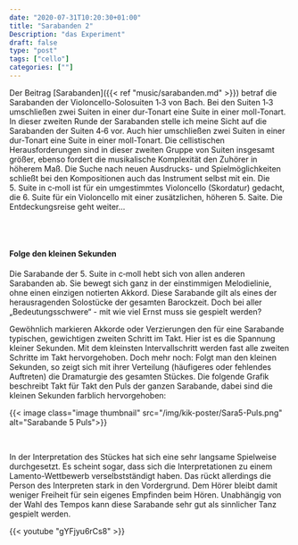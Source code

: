 ```yaml
---
date: "2020-07-31T10:20:30+01:00"
title: "Sarabanden 2"
Description: "das Experiment"
draft: false
type: "post"
tags: ["cello"]
categories: [""]
---
```


Der Beitrag [Sarabanden]({{< ref "music/sarabanden.md" >}}) betraf die Sarabanden der Violoncello-Solosuiten&nbsp;1&#x2011;3 von Bach. Bei den Suiten&nbsp;1&#x2011;3 umschließen zwei Suiten in einer dur-Tonart eine Suite in einer moll-Tonart. In dieser zweiten Runde der Sarabanden stelle ich meine Sicht auf die Sarabanden der Suiten&nbsp;4&#x2011;6 vor. Auch hier umschließen zwei Suiten in einer dur-Tonart eine Suite in einer moll-Tonart. Die cellistischen Herausforderungen sind in dieser zweiten Gruppe von Suiten insgesamt größer, ebenso fordert die musikalische Komplexität den Zuhörer in höherem Maß. Die Suche nach neuen Ausdrucks- und Spielmöglichkeiten schließt bei den Kompositionen auch das Instrument selbst mit ein. Die 5.&nbsp;Suite in c&#x2011;moll ist für ein umgestimmtes Violoncello (Skordatur) gedacht, die 6.&nbsp;Suite für ein Violoncello mit einer zusätzlichen, höheren 5.&nbsp;Saite. Die Entdeckungsreise geht weiter…

<br>
<br>

#### Folge den kleinen Sekunden
Die Sarabande der 5.&nbsp;Suite in c&#x2011;moll hebt sich von allen anderen Sarabanden ab. Sie bewegt sich ganz in der einstimmigen Melodielinie, ohne einen einzigen notierten Akkord. Diese Sarabande gilt als eines der herausragenden Solostücke der gesamten Barockzeit. Doch bei aller „Bedeutungsschwere“ - mit wie viel Ernst muss sie gespielt werden?  

Gewöhnlich markieren Akkorde oder Verzierungen den für eine Sarabande typischen, gewichtigen zweiten Schritt im Takt. Hier ist es die Spannung kleiner Sekunden. Mit dem kleinsten Intervallschritt werden fast alle zweiten Schritte im Takt hervorgehoben. Doch mehr noch: Folgt man den kleinen Sekunden, so zeigt sich mit ihrer Verteilung (häufigeres oder fehlendes Auftreten) die Dramaturgie des gesamten Stückes.
Die folgende Grafik beschreibt Takt für Takt den Puls der ganzen Sarabande, dabei sind die kleinen Sekunden farblich hervorgehoben:  


{{< image class="image thumbnail" src="/img/kik-poster/Sara5-Puls.png" alt="Sarabande 5 Puls">}}

<br>

In der Interpretation des Stückes hat sich eine sehr langsame Spielweise durchgesetzt. Es scheint sogar, dass sich die Interpretationen zu einem Lamento-Wettbewerb verselbstständigt haben. Das rückt allerdings die Person des Interpreten stark in den Vordergrund. Dem Hörer bleibt damit weniger Freiheit für sein eigenes Empfinden beim Hören. Unabhängig von der Wahl des Tempos kann diese Sarabande sehr gut als sinnlicher Tanz gespielt werden.  


{{< youtube "gYFjyu6rCs8" >}}

